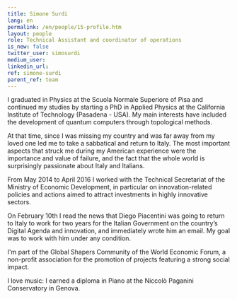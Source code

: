 ```yaml
---
title: Simone Surdi
lang: en
permalink: /en/people/15-profile.htm
layout: people
role: Technical Assistant and coordinator of operations
is_new: false
twitter_user: simosurdi
medium_user:
linkedin_url:
ref: simone-surdi
parent_ref: team
---
```

I graduated in Physics at the Scuola Normale Superiore of Pisa and continued my studies by starting a PhD in Applied Physics at the California Institute of Technology (Pasadena - USA). My main interests have included the development of quantum computers through topological methods.

At that time, since I was missing my country and was far away from my loved one led me to take a sabbatical and return to Italy. The most important aspects that struck me during my American experience were the importance and value of failure, and the fact that the whole world is surprisingly passionate about Italy and Italians.

From May 2014 to April 2016 I worked with the Technical Secretariat of the Ministry of Economic Development, in particular on innovation-related policies and actions aimed to attract investments in highly innovative sectors.

On February 10th I read the news that Diego Piacentini was going to return to Italy to work for two years for the Italian Government on the country’s Digital Agenda and innovation, and immediately wrote him an email. My goal was to work with him under any condition.

I'm part of the Global Shapers Community of the World Economic Forum, a non-profit association for the promotion of projects featuring a strong social impact.

I love music: I earned a diploma in Piano at the Niccolò Paganini Conservatory in Genova.
